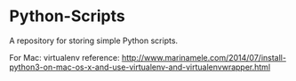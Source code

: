 # Python-Scripts

A repository for storing simple Python scripts.

For Mac: virtualenv reference: http://www.marinamele.com/2014/07/install-python3-on-mac-os-x-and-use-virtualenv-and-virtualenvwrapper.html
